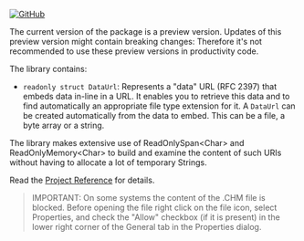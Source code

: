 [![GitHub](https://img.shields.io/github/license/FolkerKinzel/Uris)](https://github.com/FolkerKinzel/Uris/blob/master/LICENSE)

The current version of the package is a preview version. Updates of this preview version might contain breaking changes: Therefore it's not recommended to use these preview versions in productivity code.

The library contains:
* `readonly struct DataUrl`: Represents a "data" URL (RFC 2397) that embeds data in-line in a URL. It enables you to retrieve this data and to find automatically an appropriate file type extension for it. A `DataUrl` can be created automatically from the data to embed. This can be a file, a byte array or a string. 

The library makes extensive use of ReadOnlySpan&lt;Char&gt; and ReadOnlyMemory&lt;Char&gt; to build and examine the content of such URIs without having to allocate a lot of temporary Strings.

Read the [Project Reference](https://github.com/FolkerKinzel/Uris/blob/master/ProjectReference/1.0.0-alpha.1/FolkerKinzel.Uris.Reference.en.chm) for details.

> IMPORTANT: On some systems the content of the .CHM file is blocked. Before opening the file right click on the file icon, select Properties, and check the "Allow" checkbox (if it is present) in the lower right corner of the General tab in the Properties dialog.


